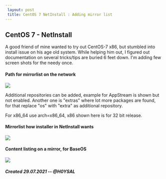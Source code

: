 ```yaml
---
 layout: post
 title: CentOS 7 NetInstall : Adding mirror list 
---
```

## CentOS 7 - NetInstall

A good friend of mine wanted to try out CentOS-7 x86, but stumbled into install issue on his age old system. While helping him out, I figured out documentation on several tricks/tips are buried 6 feet down. I'm adding few screen shots for the needy once.

#### Path for mirrorlist on the network  

![](https://heritage.h0ysala.net/_/b6feffad6314c83bfb616793459a4dee3a5caa8bc17da07a46137fe08bfd8f78.png)

Additional repositories can be added, example for AppStream is shown but not enabled. Another one is "extras" where lot more packages are found, for that replace "os" with "extra" as additional repository.

For x86_64 use arch=x86_64, x86 shown here is for 32 bit release.

#### Mirrorlist how installer in NetInstall wants 
![](https://heritage.h0ysala.net/_/767555660ad3501a87b00dbc98d76a7a55e6ca0b4d060556e0cac01604de56af.png)


#### Content listing on a mirror, for BaseOS  
![](https://heritage.h0ysala.net/_/70ddf617ecf61282bd5545c60879d09a971eaa1d4cdf355a79fec976d200fe86.png)


##### Created 29.07.2021 -- @H0YSAL
